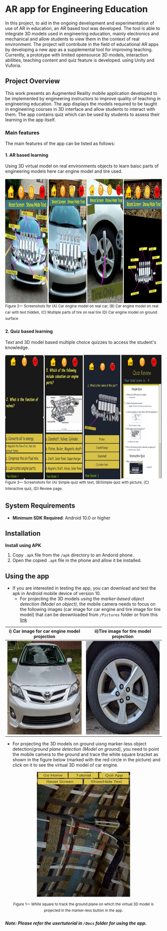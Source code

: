 # AR app for Engineering Education
In this project, to aid in the ongoing development and experimentation of use of AR in education, an AR based tool was developed. The tool is able to integrate 3D models used in engineering education, mainly electronics and mechanical and allow students to view them in the context of real environment. The project will contribute in the field of educational AR apps by developing a new app as a supplemental tool for improving teaching. Currently, a prototype with limited opensource 3D models, interaction abilities, teaching content and quiz feature is developed. using Unity and Vuforia.

## Project Overview
This work presents an Augmented Reality mobile application developed to be implemented by engineering instructors to improve quality of teaching in engineering
education. The app displays the models required to be taught in engineering courses in 3D interface and allow students to interact with them. The app contains quiz which can be used by students to assess their learning in the app itself. 

### Main features

The main features of the app can be listed as follows:

#### 1. AR based learning

Using 3D virtual model on real environments objects to learn baisc parts of engineering models here car engine model and tire used. 

<img src ="Pictures/top_of_car.png" height = "400">
<sup>Figure 2— Screenshots for (A) Car engine model on real car, (B) Car engine model on real car with text hidden, (C) Multiple parts of tire on real tire (D) Car engine model on ground surface </sup>

 #### 2. Quiz based learning
 
Text and 3D model based multiple choice quizzes to access the student's knowledge.

<img src ="Pictures/quiz.jpg" height = "400">
<sup>Figure 3— Screenshots for (A) Simple quiz with text, (B)Simple quiz with picture, (C) Interactive quiz, (D) Review page.</sup>

## System Requirements

- **Minimum SDK Required**: Android 10.0 or higher 

## Installation 

**Install using APK**

1. Copy `.apk` file from the `/apk` directory to an Andorid phone.
2. Open the copied `.apk` file in the phone and allow it be installed.
	
## Using the app

- If you are interested in testing the app, you can download and test the apk in Android mobile device of version 10. 
   - For projecting the 3D models using the *marker-based object detection (Model on object)*, the mobile camera needs to focus on the following images (car image for car engine and tire image for tire model) that can be deownloaded from ```/Pictures``` folder or from this [link](https://gtvault-my.sharepoint.com/:f:/g/personal/mshrestha6_gatech_edu/EtDA-fmSCBdDiK6TRp_h55EB4LkIT1eseg2l_UE0Yhraag)

i) Car image for car engine model projection | ii)Tire image for tire model projection
---------------------------------------------|-----------------------------------------
<img src ="Pictures/car_image.jpg" width= "300" height = "300"> | <img src ="Pictures/tire_image.jpg" width= "300" height = "300">


  - For projecting the 3D models on ground uisng marker-less object detection/*ground plane detection (Model on ground)*, you need to point the mobile camera to the ground and trace the white square bracket as shown in the figure below (marked with the red circle in the picture) and click on it to see the virtual 3D model of car engine.

<div align="center">
<img src ="Pictures/plane_finder1.jpg" width= "300" height = "400" alt="Plane finder">
<p><sup>Figure 1— White square to track the ground plane on which the virtual 3D model is projected in the marker-less button in the app.</sup></p>
</div>


##### Note: Please refer the usertutorial in ```/Docs``` folder for using the app.

